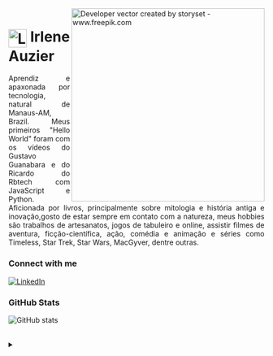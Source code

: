 <img align="right" alt="Developer vector created by storyset - www.freepik.com" height="380" src="https://user-images.githubusercontent.com/97471199/230774187-e482399b-492c-4c17-a831-0314bf90526e.png">

<h1>
    <a href="https://elidianaandrade.github.io/">
     <img align="center" alt="Logo " width="36px" src="https://user-images.githubusercontent.com/97471199/230773934-2eeb538d-d992-4199-872e-117c1c635d81.png"></a>
    <span>Irlene Auzier</span>
</h1>

<p align="justify">Aprendiz e apaxonada por tecnologia, natural de Manaus-AM, Brazil. Meus primeiros "Hello World" foram com os vídeos do Gustavo Guanabara e do Ricardo do Rbtech com JavaScript e Python. 
<br>
 Aficionada por livros, principalmente sobre mitologia e história antiga e inovação,gosto de estar sempre em contato com a natureza, meus hobbies são trabalhos de artesanatos, jogos de tabuleiro e online, assistir filmes de aventura, ficção-científica, ação, comédia e animação e séries como Timeless, Star Trek, Star Wars, MacGyver, dentre outras<a href="https://www.instagram.com/elicosmaker/"></a>.</p>
<!--
[![Preview](https://img.shields.io/badge/Portfolio-000?style=for-the-badge&logo=github&logoColor=FF00F6)](https://irleneauzier.github.io/)
[![GitHub Page](https://img.shields.io/badge/elidianaandrade.github.io-67136f?style=for-the-badge)](https://irleneauzier.github.io/)
-->
<h3 align="left">Connect with me</h3>

[![LinkedIn](https://img.shields.io/badge/-LinkedIn-000?style=for-the-badge&logo=linkedin&logoColor=FF00F6&color:FFF)](https://www.linkedin.com/in/irleneauzier/)

<h3 align="left">GitHub Stats</h3>

![GitHub stats](https://github-readme-stats-git-masterrstaa-rickstaa.vercel.app/api?username=elidianaandrade&hide_title=true&show_icons=true&include_all_commits=false&count_private=true&line_height=25&hide=issues&bg_color=000&title_color=FF00F6&text_color=FFF&border_radius=3&border_color=36123c&icon_color=FF00F6&theme=jolly)
<!--[![Most Used Languages](https://github-readme-stats-git-masterrstaa-rickstaa.vercel.app/api/top-langs/?username=elidianaandrade&line_height=10&card_width=290&layout=compact&hide_title=false&count_private=true&langs_count=4&show_icons=true&title_color=FF00F6&hide=html,css&bg_color=000&text_color=8B8B8B&border_radius=3&border_color=561760&count_private=true)](https://github.com/elidianaandrade/github-readme-stats)-->
<br>

<details align="left">
  <summary></summary> 
 
  - Badges by <a href="https://shields.io/">shields.io</a><br>
  - GitHub Stats by <a href="https://github.com/anuraghazra/github-readme-stats">anuraghazra</a>
  - Badges by <a href="[https://shields.io/">shields.io](https://web.dio.me/users/irleneauzierrj?tab=achievements&page=1)</a><br>
  - Developer vector created by <a href="https://www.freepik.com/vectors/developer">storyset - www.freepik.com</a> (edited by author)
 
  <div align="right">Made with 💜 by <a href="https://github.com/Irlene2">Irlene Auzier</a>.</div>

</details>
